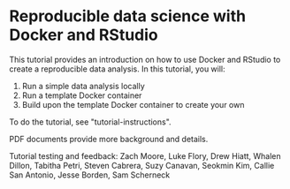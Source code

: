 # Reproducible data science with Docker and RStudio
 
This tutorial provides an introduction on how to use Docker and RStudio to create a reproducible data analysis. In this tutorial, you will:  
1. Run a simple data analysis locally  
2. Run a template Docker container  
3. Build upon the template Docker container to create your own  

To do the tutorial, see "tutorial-instructions".  

PDF documents provide more background and details.  

Tutorial testing and feedback: Zach Moore, Luke Flory, Drew Hiatt, Whalen Dillon, Tabitha Petri, Steven Cabrera, Suzy Canavan, Seokmin Kim, Callie San Antonio, Jesse Borden, Sam Scherneck

